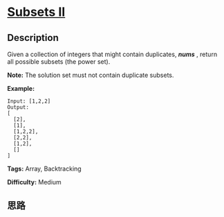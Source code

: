 # [Subsets II][title]

## Description

Given a collection of integers that might contain duplicates, **_nums_** ,
return all possible subsets (the power set).

**Note:** The solution set must not contain duplicate subsets.

**Example:**
            Input: [1,2,2]    Output:    [      [2],      [1],      [1,2,2],      [2,2],      [1,2],      []    ]    


**Tags:** Array, Backtracking

**Difficulty:** Medium

## 思路

[title]: https://leetcode.com/problems/subsets-ii
